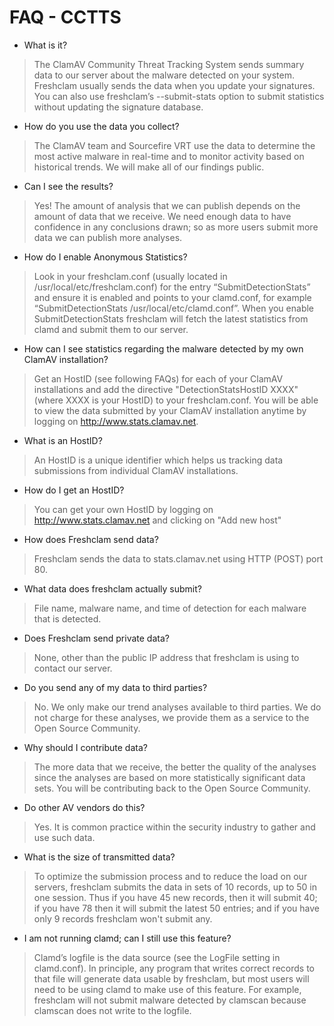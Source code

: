# FAQ - CCTTS #

* What is it?

>The ClamAV Community Threat Tracking System sends summary data to our server about the malware detected on your system. Freshclam usually sends the data when you update your signatures. You can also use freshclam’s --submit-stats option to submit statistics without updating the signature database.

* How do you use the data you collect?

>The ClamAV team and Sourcefire VRT use the data to determine the most active malware in real-time and to monitor activity based on historical trends. We will make all of our findings public.

* Can I see the results?

>Yes! The amount of analysis that we can publish depends on the amount of data that we receive. We need enough data to have confidence in any conclusions drawn; so as more users submit more data we can publish more analyses.


* How do I enable Anonymous Statistics?

>Look in your freshclam.conf (usually located in /usr/local/etc/freshclam.conf) for the entry “SubmitDetectionStats” and ensure it is enabled and points to your clamd.conf, for example “SubmitDetectionStats /usr/local/etc/clamd.conf”. When you enable SubmitDetectionStats freshclam will fetch the latest statistics from clamd and submit them to our server.

* How can I see statistics regarding the malware detected by my own ClamAV installation?

>Get an HostID (see following FAQs) for each of your ClamAV installations and add the directive "DetectionStatsHostID XXXX" (where XXXX is your HostID) to your freshclam.conf. You will be able to view the data submitted by your ClamAV installation anytime by logging on <a href="http:	//www.stats.clamav.net">http://www.stats.clamav.net</a>.

* What is an HostID?

>An HostID is a unique identifier which helps us tracking data submissions from individual ClamAV installations. 

* How do I get an HostID?

>You can get your own HostID by logging on <a href="http://www.stats.clamav.net">http://www.stats.clamav.net</a> and clicking on "Add new host"

* How does Freshclam send data?

>Freshclam sends the data to stats.clamav.net using HTTP (POST) port 80.

* What data does freshclam actually submit?

>File name, malware name, and time of detection for each malware that is detected.

* Does Freshclam send private data?

>None, other than the public IP address that freshclam is using to contact our server.

* Do you send any of my data to third parties?

>No. We only make our trend analyses available to third parties. We do not charge for these analyses, we provide them as a service to the Open Source Community.

* Why should I contribute data?

>The more data that we receive, the better the quality of the analyses since the analyses are based on more statistically significant data sets. You will be contributing back to the Open Source Community.

* Do other AV vendors do this?

>Yes. It is common practice within the security industry to gather and use such data.

* What is the size of transmitted data?

>To optimize the submission process and to reduce the load on our servers, freshclam submits the data in sets of 10 records, up to 50 in one session. Thus if you have 45 new records, then it will submit 40; if you have 78 then it will submit the latest 50 entries; and if you have only 9 records freshclam won't submit any.

* I am not running clamd; can I still use this feature?

>Clamd’s logfile is the data source (see the LogFile setting in clamd.conf). In principle, any program that writes correct records to that file will generate data usable by freshclam, but most users will need to be using clamd to make use of this feature. For example, freshclam will not submit malware detected by clamscan because clamscan does not write to the logfile.
